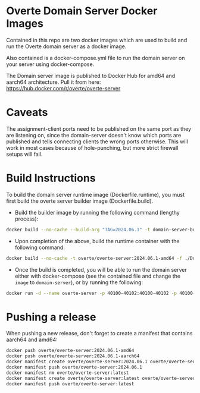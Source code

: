 # Overte Domain Server Docker Images

Contained in this repo are two docker images which are used to build and run the Overte domain server as a docker image.

Also contained is a docker-compose.yml file to run the domain server on your server using docker-compose.

The Domain server image is published to Docker Hub for amd64 and aarch64 architecture. Pull it from here: https://hub.docker.com/r/overte/overte-server

# Caveats

The assignment-client ports need to be published on the same port as they are listening on, since the domain-server doesn't know which ports are published and tells connecting clients the wrong ports otherwise.
This will work in most cases because of hole-punching, but more strict firewall setups will fail.

# Build Instructions

To build the domain server runtime image (Dockerfile.runtime), you must first build the overte server builder image (Dockerfile.build).

- Build the builder image by running the following command (lengthy process): 
```sh 
docker build --no-cache --build-arg "TAG=2024.06.1" -t domain-server-builder -f ./Dockerfile.build .
```
- Upon completion of the above, build the runtime container with the following command:
```sh 
docker build --no-cache -t overte/overte-server:2024.06.1-amd64 -f ./Dockerfile.runtime .
```

- Once the build is completed, you will be able to run the domain server either with docker-compose (see the contained file and change the `image` to `domain-server`), or by running the following:
```sh
docker run -d --name overte-server -p 40100-40102:40100-40102 -p 40100-40102:40100-40102/udp -p 48000-48006:48000-48006/udp -v $(pwd)/logs:/var/log -v $(pwd)/data:/root/.local/share/Overte --restart unless-stopped overte/overte-server:2024.06.1-amd64
```

# Pushing a release

When pushing a new release, don't forget to create a manifest that contains aarch64 and amd64:
```bash
docker push overte/overte-server:2024.06.1-amd64
docker push overte/overte-server:2024.06.1-aarch64
docker manifest create overte/overte-server:2024.06.1 overte/overte-server:2024.06.1-amd64 overte/overte-server:2024.06.1-aarch64
docker manifest push overte/overte-server:2024.06.1
docker manifest rm overte/overte-server:latest
docker manifest create overte/overte-server:latest overte/overte-server:2024.06.1-amd64 overte/overte-server:2024.06.1-aarch64
docker manifest push overte/overte-server:latest
```
